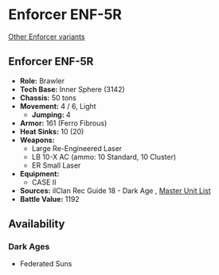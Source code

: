 # Enforcer ENF-5R 

[Other Enforcer variants](../enforcer.md) 

## Enforcer ENF-5R 

- **Role:** Brawler 
- **Tech Base:** Inner Sphere (3142) 
- **Chassis:** 50 tons 
- **Movement:** 4 / 6, Light 
  - **Jumping:** 4 
- **Armor:** 161 (Ferro Fibrous) 
- **Heat Sinks:** 10 (20) 
- **Weapons:** 
  - Large Re-Engineered Laser 
  - LB 10-X AC (ammo: 10 Standard, 10 Cluster) 
  - ER Small Laser 
- **Equipment:** 
  - CASE II 
- **Sources:** ilClan Rec Guide 18 - Dark Age , [Master Unit List](http://masterunitlist.info/Unit/Details/8249/enforcer-enf-5r) 
- **Battle Value:** 1192 

## Availability 

### Dark Ages 

- Federated Suns 

